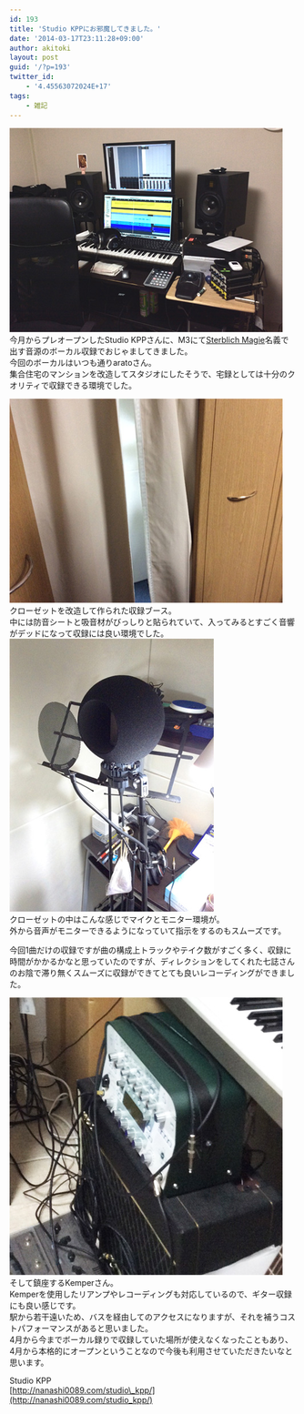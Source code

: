 ```yaml
---
id: 193
title: 'Studio KPPにお邪魔してきました。'
date: '2014-03-17T23:11:28+09:00'
author: akitoki
layout: post
guid: '/?p=193'
twitter_id:
    - '4.45563072024E+17'
tags:
    - 雑記
---
```


![kppstudio](/assets/images/old/kppstudio.jpg)  
今月からプレオープンしたStudio KPPさんに、M3にて[Sterblich Magie](http://sterblichmagie.info)名義で出す音源のボーカル収録でおじゃましてきました。  
今回のボーカルはいつも通りaratoさん。  
集合住宅のマンションを改造してスタジオにしたそうで、宅録としては十分のクオリティで収録できる環境でした。
<!--more-->
![kppstudio3](/assets/images/old/kppstudio3.jpg)  
クローゼットを改造して作られた収録ブース。  
中には防音シートと吸音材がびっしりと貼られていて、入ってみるとすごく音響がデッドになって収録には良い環境でした。  
![kppstudio4](/assets/images/old/kppstudio4.jpg)  
クローゼットの中はこんな感じでマイクとモニター環境が。  
外から音声がモニターできるようになっていて指示をするのもスムーズです。

今回1曲だけの収録ですが曲の構成上トラックやテイク数がすごく多く、収録に時間がかかるかなと思っていたのですが、ディレクションをしてくれた七誌さんのお陰で滞り無くスムーズに収録ができてとても良いレコーディングができました。

![kppstudio2](/assets/images/old/kppstudio2.jpg)  
そして鎮座するKemperさん。  
Kemperを使用したリアンプやレコーディングも対応しているので、ギター収録にも良い感じです。  
駅から若干遠いため、バスを経由してのアクセスになりますが、それを補うコストパフォーマンスがあると思いました。  
4月から今までボーカル録りで収録していた場所が使えなくなったこともあり、4月から本格的にオープンということなので今後も利用させていただきたいなと思います。

Studio KPP  
[http://nanashi0089.com/studio\_kpp/](http://nanashi0089.com/studio_kpp/)
